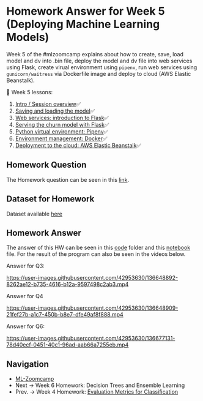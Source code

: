 # Homework Answer for Week 5 (Deploying Machine Learning Models)
Week 5 of the #mlzoomcamp explains about how to create, save, load model and dv into .bin file, deploy the model and dv file into web services using Flask, create virual environment using `pipenv`, run web services using `gunicorn/waitress` via Dockerfile image and deploy to cloud (AWS Elastic Beanstalk).

:book: Week 5 lessons:
1. [Intro / Session overview](https://github.com/alexeygrigorev/mlbookcamp-code/blob/master/course-zoomcamp/05-deployment/01-intro.md):white_check_mark:
2. [Saving and loading the model](https://github.com/alexeygrigorev/mlbookcamp-code/blob/master/course-zoomcamp/05-deployment/02-pickle.md):white_check_mark:
3. [Web services: introduction to Flask](https://github.com/alexeygrigorev/mlbookcamp-code/blob/master/course-zoomcamp/05-deployment/03-flask-intro.md):white_check_mark:
4. [Serving the churn model with Flask](https://github.com/alexeygrigorev/mlbookcamp-code/blob/master/course-zoomcamp/05-deployment/04-flask-deployment.md):white_check_mark:
5. [Python virtual environment: Pipenv](https://github.com/alexeygrigorev/mlbookcamp-code/blob/master/course-zoomcamp/05-deployment/05-pipenv.md):white_check_mark:
6. [Environment management: Docker](https://github.com/alexeygrigorev/mlbookcamp-code/blob/master/course-zoomcamp/05-deployment/06-docker.md):white_check_mark:
7. [Deployment to the cloud: AWS Elastic Beanstalk](https://github.com/alexeygrigorev/mlbookcamp-code/blob/master/course-zoomcamp/05-deployment/07-aws-eb.md):white_check_mark:

## Homework Question
The Homework question can be seen in this [link](https://github.com/alexeygrigorev/mlbookcamp-code/blob/master/course-zoomcamp/05-deployment/homework.md).

## Dataset for Homework
Dataset available [here](https://raw.githubusercontent.com/madityarafip/My-Machine-Learning/main/Dataset/WA_Fn-UseC_-Telco-Customer-Churn.csv)

## Homework Answer
The answer of this HW can be seen in this [code](https://github.com/madityarafip/My-Machine-Learning/tree/main/Machine%20Learning%20Zoomcamp/Homework%20Week%205/HW5-Codes) folder and this [notebook](https://github.com/madityarafip/My-Machine-Learning/blob/main/Machine%20Learning%20Zoomcamp/Homework%20Week%205/MLZoomcamp_HW5.ipynb) file. For the result of the program can also be seen in the videos below. 


Answer for Q3:


https://user-images.githubusercontent.com/42953630/136648892-8262ae12-b735-4616-b12a-9597498c2ab3.mp4



Answer for Q4


https://user-images.githubusercontent.com/42953630/136648909-21fef27b-a1c7-450b-b8e7-dfe49af8f888.mp4


Answer for Q6:


https://user-images.githubusercontent.com/42953630/136677131-78d40ecf-0451-40c1-96ad-aab66a7255eb.mp4



## Navigation
* [ML-Zoomcamp](https://github.com/madityarafip/My-Machine-Learning/tree/main/ML-Zoomcamp)
* Next  -> Week 6 Homework: Decision Trees and Ensemble Learning
* Prev. -> Week 4 Homework: [Evaluation Metrics for Classification](https://github.com/madityarafip/My-Machine-Learning/tree/main/ML-Zoomcamp/HW-Week-4)
